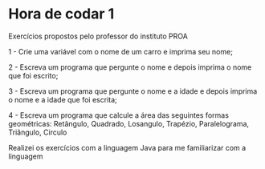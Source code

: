 # Hora de codar 1

Exercícios propostos pelo professor do instituto PROA

1 - Crie uma variável com o nome de um carro e imprima seu nome;

2 - Escreva um programa que pergunte o nome e depois imprima o nome que foi escrito;

3 - Escreva um programa que pergunte o nome e a idade e depois imprima o nome e a idade que foi escrita;

4 - Escreva um programa que calcule a área das seguintes formas geométricas: Retângulo, Quadrado, Losangulo, Trapézio, Paralelograma, Triângulo, Circulo

Realizei os exercícios com a linguagem Java para me familiarizar com a linguagem
